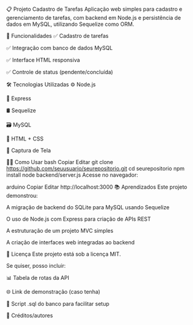 📋 Projeto Cadastro de Tarefas
Aplicação web simples para cadastro e gerenciamento de tarefas, com backend em Node.js e persistência de dados em MySQL, utilizando Sequelize como ORM.

🚀 Funcionalidades
✅ Cadastro de tarefas

✅ Integração com banco de dados MySQL

✅ Interface HTML responsiva

✅ Controle de status (pendente/concluída)

🛠️ Tecnologias Utilizadas
⚙️ Node.js

🚀 Express

🛢️ Sequelize

🗃️ MySQL

🎨 HTML + CSS

📸 Captura de Tela


🧑‍💻 Como Usar
bash
Copiar
Editar
git clone https://github.com/seuusuario/seurepositorio.git
cd seurepositorio
npm install
node backend/server.js
Acesse no navegador:

arduino
Copiar
Editar
http://localhost:3000
📚 Aprendizados
Este projeto demonstrou:

A migração de backend do SQLite para MySQL usando Sequelize

O uso de Node.js com Express para criação de APIs REST

A estruturação de um projeto MVC simples

A criação de interfaces web integradas ao backend

📄 Licença
Este projeto está sob a licença MIT.

Se quiser, posso incluir:

📊 Tabela de rotas da API

🌐 Link de demonstração (caso tenha)

🐘 Script .sql do banco para facilitar setup

🤝 Créditos/autores
